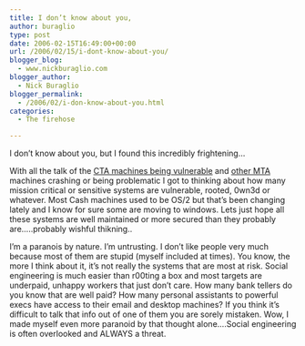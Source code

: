 ```yaml
---
title: I don’t know about you,
author: buraglio
type: post
date: 2006-02-15T16:49:00+00:00
url: /2006/02/15/i-dont-know-about-you/
blogger_blog:
  - www.nickburaglio.com
blogger_author:
  - Nick Buraglio
blogger_permalink:
  - /2006/02/i-don-know-about-you.html
categories:
  - The firehose

---
```

<div>
</div>

I don&#8217;t know about you, but I found this incredibly frightening&#8230;  
[<img src="http://www.thegfloor.co.uk/otherstuff/cashmachinewindows.jpg" border="0" alt="" />][1]

With all the talk of the [CTA machines being vulnerable][2] and [other MTA][3] machines crashing or being problematic I got to thinking about how many mission critical or sensitive systems are vulnerable, rooted, 0wn3d or whatever. Most Cash machines used to be OS/2 but that&#8217;s been changing lately and I know for sure some are moving to windows. Lets just hope all these systems are well maintained or more secured than they probably are&#8230;..probably wishful thikning..

I&#8217;m a paranois by nature. I&#8217;m untrusting. I don&#8217;t like people very much because most of them are stupid (myself included at times). You know, the more I think about it, it&#8217;s not really the systems that are most at risk. Social engineering is much easier than r00ting a box and most targets are underpaid, unhappy workers that just don&#8217;t care. How many bank tellers do you know that are well paid? How many personal assistants to powerful execs have access to their email and desktop machines? If you think it&#8217;s difficult to talk that info out of one of them you are sorely mistaken. Wow, I made myself even more paranoid by that thought alone&#8230;.Social engineering is often overlooked and ALWAYS a threat.

<div>
</div>

 [1]: http://www.thegfloor.co.uk/otherstuff/cashmachinewindows.jpg
 [2]: http://www.ctatattler.com/2006/02/cta_info_screen.html
 [3]: http://img26.exs.cx/img26/5349/dsc019149tz.jpg